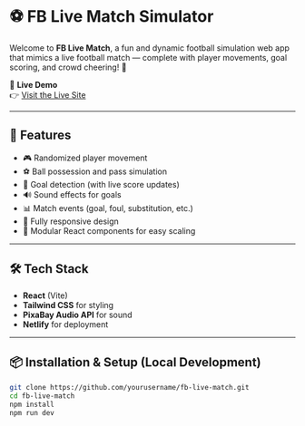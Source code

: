 # ⚽ FB Live Match Simulator

Welcome to **FB Live Match**, a fun and dynamic football simulation web app that mimics a live football match — complete with player movements, goal scoring, and crowd cheering! 🎉

🚀 **Live Demo**  
👉 [Visit the Live Site](https://fblivematch.netlify.app)

---

## 🧠 Features

- 🎮 Randomized player movement
- ⚽ Ball possession and pass simulation
- 🥅 Goal detection (with live score updates)
- 🔊 Sound effects for goals
- 📊 Match events (goal, foul, substitution, etc.)
- 📱 Fully responsive design
- 🧩 Modular React components for easy scaling

---

## 🛠️ Tech Stack

- **React** (Vite)
- **Tailwind CSS** for styling
- **PixaBay Audio API** for sound
- **Netlify** for deployment

---



## 📦 Installation & Setup (Local Development)

```bash
git clone https://github.com/yourusername/fb-live-match.git
cd fb-live-match
npm install
npm run dev

